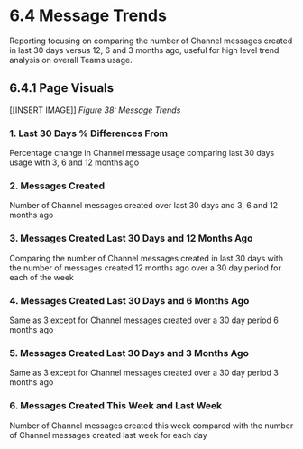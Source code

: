 # 6.4 Message Trends
Reporting focusing on comparing the number of Channel messages created in last 30 days versus 12, 6 and 3 months ago, useful for high level trend analysis on overall Teams usage.

## 6.4.1 Page Visuals

[[INSERT IMAGE]] *Figure 38: Message Trends*

### 1.	Last 30 Days % Differences From
Percentage change in Channel message usage comparing last 30 days usage with 3, 6 and 12 months ago

### 2.	Messages Created
Number of Channel messages created over last 30 days and 3, 6 and 12 months ago

### 3.	Messages Created Last 30 Days and 12 Months Ago
Comparing the number of Channel messages created in last 30 days with the number of messages created 12 months ago over a 30 day period for each of the week

### 4.	Messages Created Last 30 Days and 6 Months Ago
Same as 3 except for Channel messages created over a 30 day period 6 months ago

### 5.	Messages Created Last 30 Days and 3 Months Ago
Same as 3 except for Channel messages created over a 30 day period 3 months ago

### 6.	Messages Created This Week and Last Week
Number of Channel messages created this week compared with the number of Channel messages created last week for each day
